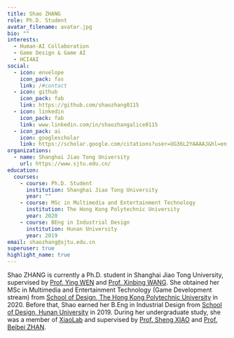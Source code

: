 ```yaml
---
title: Shao ZHANG
role: Ph.D. Student
avatar_filename: avatar.jpg
bio: ""
interests:
  - Human-AI Collaboration
  - Game Design & Game AI
  - HCI4AI
social:
  - icon: envelope
    icon_pack: fas
    link: /#contact
  - icon: github
    icon_pack: fab
    link: https://github.com/shaozhang0115
  - icon: linkedin
    icon_pack: fab
    link: www.linkedin.com/in/shaozhangalice0115
  - icon_pack: ai
    icon: googlescholar
    link: https://scholar.google.com/citations?user=UG36L2YAAAAJ&hl=en
organizations:
  - name: Shanghai Jiao Tong University
    url: https://www.sjtu.edu.cn/
education:
  courses:
    - course: Ph.D. Student
      institution: Shanghai Jiao Tong University
      year: ""
    - course: MSc in Multimedia and Entertainment Technology
      institution: The Hong Kong Polytechnic University
      year: 2020
    - course: BEng in Industrial Design
      institution: Hunan University
      year: 2019
email: shaozhang@sjtu.edu.cn
superuser: true
highlight_name: true
---
```

Shao ZHANG is currently a Ph.D. student in Shanghai Jiao Tong University, supervised by [Prof. Ying WEN](https://yingwen.io/) and [Prof. Xinbing WANG](https://www.cs.sjtu.edu.cn/~wang-xb/). She obtained her MSc in Multimedia and Entertainment Technology (Game Development stream) from [School of Design, The Hong Kong Polytechnic University](https://www.sd.polyu.edu.hk/en/) in 2020. Before that, Shao earned her B.Eng in Industrial Design from [School of Design, Hunan University](http://design.hnu.edu.cn/) in 2019. During her undergraduate study, she was a member of [XiaoLab](http://xiaolab.net/) and supervised by [Prof. Sheng XIAO](http://xiaolab.net/) and [Prof. Beibei ZHAN](http://ylsy.hnu.edu.cn/info/1209/5571.htm).
